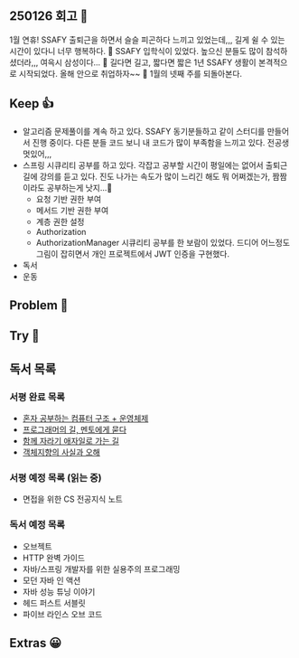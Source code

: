 ## 250126 회고 💬
1월 연휴! SSAFY 출퇴근을 하면서 슬슬 피곤하다 느끼고 있었는데,,, 길게 쉴 수 있는 시간이 있다니 너무 행복하다. 🐷 SSAFY 입학식이 있었다. 높으신 분들도 많이 참석하셨더라,,, 여윽시 삼성이다... 🙂 길다면 길고, 짧다면 짧은 1년 SSAFY 생활이 본격적으로 시작되었다. 올해 안으로 취업하자~~ 🥲 1월의 넷째 주를 되돌아본다.

## Keep 👍
- 알고리즘 문제풀이를 계속 하고 있다. SSAFY 동기분들하고 같이 스터디를 만들어서 진행 중이다. 다른 분들 코드 보니 내 코드가 많이 부족함을 느끼고 있다. 전공생 멋있어,,, 
- 스프링 시큐리티 공부를 하고 있다. 각잡고 공부할 시간이 평일에는 없어서 출퇴근 길에 강의를 듣고 있다. 진도 나가는 속도가 많이 느리긴 해도 뭐 어쩌겠는가, 짬짬이라도 공부하는게 낫지...🤷 
	- 요청 기반 권한 부여
	- 메서드 기반 권한 부여
	- 계층 권한 설정
	- Authorization
	- AuthorizationManager
	시큐리티 공부를 한 보람이 있었다. 드디어 어느정도 그림이 잡히면서 개인 프로젝트에서 JWT 인증을 구현했다. 
- 독서
- 운동

## Problem 🤢

## Try 🧚

## 독서 목록

### 서평 완료 목록
- [혼자 공부하는 컴퓨터 구조 + 운영체제](https://velog.io/@regular_jk_kim/혼자-공부하는-컴퓨터-구조-운영체제-를-읽고)
- [프로그래머의 길, 멘토에게 묻다](https://velog.io/@regular_jk_kim/프로그래머의-길-멘토에게-묻다-를-읽고-24jpq345)
- [함께 자라기 애자일로 가는 길](https://velog.io/@regular_jk_kim/함께-자라기-를-읽고)
- [객체지향의 사실과 오해](https://velog.io/@regular_jk_kim/객체지향의-사실과-오해-를-읽고)

###  서평 예정 목록 (읽는 중) 
- 면접을 위한 CS 전공지식 노트

### 독서 예정 목록
- 오브젝트
- HTTP 완벽 가이드
- 자바/스프링 개발자를 위한 실용주의 프로그래밍
- 모던 자바 인 액션
- 자바 성능 튜닝 이야기 
- 헤드 퍼스트 서블릿
- 파이브 라인스 오브 코드

## Extras 😀


